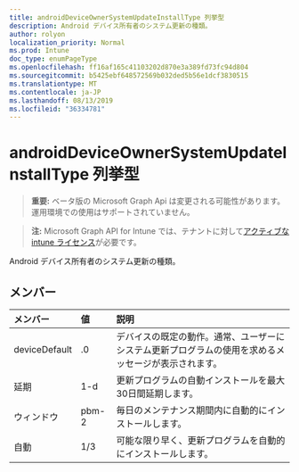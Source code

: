 ```yaml
---
title: androidDeviceOwnerSystemUpdateInstallType 列挙型
description: Android デバイス所有者のシステム更新の種類。
author: rolyon
localization_priority: Normal
ms.prod: Intune
doc_type: enumPageType
ms.openlocfilehash: ff16af165c41103202d870e3a389fd73fc94d804
ms.sourcegitcommit: b5425ebf648572569b032ded5b56e1dcf3830515
ms.translationtype: MT
ms.contentlocale: ja-JP
ms.lasthandoff: 08/13/2019
ms.locfileid: "36334781"
---
```

# <a name="androiddeviceownersystemupdateinstalltype-enum-type"></a>androidDeviceOwnerSystemUpdateInstallType 列挙型

> **重要:** ベータ版の Microsoft Graph Api は変更される可能性があります。運用環境での使用はサポートされていません。

> **注:** Microsoft Graph API for Intune では、テナントに対して[アクティブな intune ライセンス](https://go.microsoft.com/fwlink/?linkid=839381)が必要です。

Android デバイス所有者のシステム更新の種類。

## <a name="members"></a>メンバー
|メンバー|値|説明|
|:---|:---|:---|
|deviceDefault|.0|デバイスの既定の動作。通常、ユーザーにシステム更新プログラムの使用を求めるメッセージが表示されます。|
|延期|1-d|更新プログラムの自動インストールを最大30日間延期します。|
|ウィンドウ|pbm-2|毎日のメンテナンス期間内に自動的にインストールします。|
|自動|1/3|可能な限り早く、更新プログラムを自動的にインストールします。|



